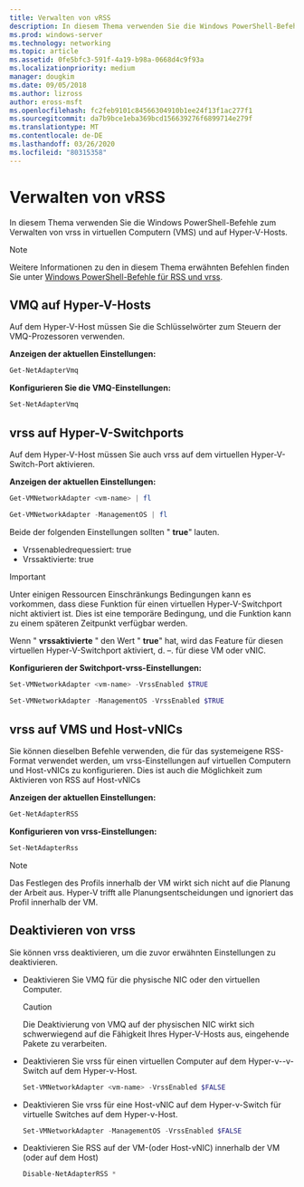 ```yaml
---
title: Verwalten von vRSS
description: In diesem Thema verwenden Sie die Windows PowerShell-Befehle, um vrss auf virtuellen Computern (VMS) und auf Hyper-V-Hosts zu verwalten.
ms.prod: windows-server
ms.technology: networking
ms.topic: article
ms.assetid: 0fe5bfc3-591f-4a19-b98a-0668d4c9f93a
ms.localizationpriority: medium
manager: dougkim
ms.date: 09/05/2018
ms.author: lizross
author: eross-msft
ms.openlocfilehash: fc2feb9101c84566304910b1ee24f13f1ac277f1
ms.sourcegitcommit: da7b9bce1eba369bcd156639276f6899714e279f
ms.translationtype: MT
ms.contentlocale: de-DE
ms.lasthandoff: 03/26/2020
ms.locfileid: "80315358"
---
```

# <a name="manage-vrss"></a>Verwalten von vRSS

In diesem Thema verwenden Sie die Windows PowerShell-Befehle zum Verwalten von vrss in virtuellen Computern \(VMS\) und auf Hyper\-V-Hosts.

>[!NOTE]
>Weitere Informationen zu den in diesem Thema erwähnten Befehlen finden Sie unter [Windows PowerShell-Befehle für RSS und vrss](vrss-wps.md).

## <a name="vmq-on-hyper-v-hosts"></a>VMQ auf Hyper-V-Hosts

Auf dem Hyper-V-Host müssen Sie die Schlüsselwörter zum Steuern der VMQ-Prozessoren verwenden.

**Anzeigen der aktuellen Einstellungen:** 

```PowerShell
Get-NetAdapterVmq
```

**Konfigurieren Sie die VMQ-Einstellungen:** 

```PowerShell
Set-NetAdapterVmq
```


## <a name="vrss-on-hyper-v-switch-ports"></a>vrss auf Hyper-V-Switchports

Auf dem Hyper-V-Host müssen Sie auch vrss auf dem virtuellen Hyper\-V-Switch-Port aktivieren.

**Anzeigen der aktuellen Einstellungen:**

```PowerShell
Get-VMNetworkAdapter <vm-name> | fl

Get-VMNetworkAdapter -ManagementOS | fl
```
    
Beide der folgenden Einstellungen sollten " **true**" lauten. 

- Vrssenabledrequessiert: true
- Vrssaktivierte: true
    
>[!IMPORTANT]
>Unter einigen Ressourcen Einschränkungs Bedingungen kann es vorkommen, dass diese Funktion für einen virtuellen Hyper\-V-Switchport nicht aktiviert ist. Dies ist eine temporäre Bedingung, und die Funktion kann zu einem späteren Zeitpunkt verfügbar werden.
>
>Wenn " **vrssaktivierte** " den Wert " **true**" hat, wird das Feature für diesen virtuellen Hyper\-V-Switchport aktiviert, d. –. für diese VM oder vNIC.

**Konfigurieren der Switchport-vrss-Einstellungen:**

```PowerShell
Set-VMNetworkAdapter <vm-name> -VrssEnabled $TRUE
    
Set-VMNetworkAdapter -ManagementOS -VrssEnabled $TRUE
```

## <a name="vrss-in-vms-and-host-vnics"></a>vrss auf VMS und Host-vNICs

Sie können dieselben Befehle verwenden, die für das systemeigene RSS-Format verwendet werden, um vrss-Einstellungen auf virtuellen Computern und Host-vNICs zu konfigurieren. Dies ist auch die Möglichkeit zum Aktivieren von RSS auf Host-vNICs  

**Anzeigen der aktuellen Einstellungen:**

```PowerShell
Get-NetAdapterRSS
```

**Konfigurieren von vrss-Einstellungen:**

```PowerShell
Set-NetAdapterRss
```

>[!NOTE]
> Das Festlegen des Profils innerhalb der VM wirkt sich nicht auf die Planung der Arbeit aus. Hyper\-V trifft alle Planungsentscheidungen und ignoriert das Profil innerhalb der VM.

## <a name="disable-vrss"></a>Deaktivieren von vrss

Sie können vrss deaktivieren, um die zuvor erwähnten Einstellungen zu deaktivieren.

- Deaktivieren Sie VMQ für die physische NIC oder den virtuellen Computer.

  >[!CAUTION]
  >Die Deaktivierung von VMQ auf der physischen NIC wirkt sich schwerwiegend auf die Fähigkeit Ihres Hyper\-V-Hosts aus, eingehende Pakete zu verarbeiten.

- Deaktivieren Sie vrss für einen virtuellen Computer auf dem Hyper-v-\-v-Switch auf dem Hyper\-v-Host.

   ```PowerShell
   Set-VMNetworkAdapter <vm-name> -VrssEnabled $FALSE
   ```

- Deaktivieren Sie vrss für eine Host-vNIC auf dem Hyper\-v-Switch für virtuelle Switches auf dem Hyper\-v-Host.

   ```PowerShell
   Set-VMNetworkAdapter -ManagementOS -VrssEnabled $FALSE
   ```

- Deaktivieren Sie RSS auf der VM-\(oder Host-vNIC\) innerhalb der VM \(oder auf dem Host\)

   ```PowerShell
   Disable-NetAdapterRSS *
   ```
